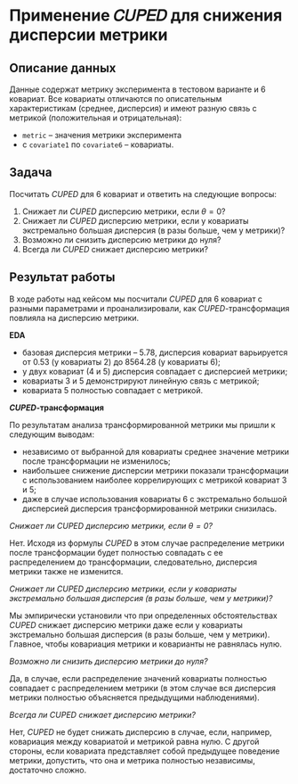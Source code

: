 # Применение 𝐶𝑈𝑃𝐸𝐷 для снижения дисперсии метрики

## Описание данных

Данные содержат метрику эксперимента в тестовом варианте и 6 ковариат. Все ковариаты отличаются по описательным характеристикам (среднее, дисперсия) и имеют разную связь с метрикой (положительная и отрицательная):

- `metric` – значения метрики эксперимента
- с `covariate1` по `covariate6` – ковариаты.

## Задача

Посчитать $CUPED$ для 6 ковариат и ответить на следующие вопросы:

1. Снижает ли $CUPED$ дисперсию метрики, если $\theta = 0$?
2. Снижает ли $CUPED$ дисперсию метрики, если у ковариаты экстремально большая дисперсия (в разы больше, чем у метрики)?
3. Возможно ли снизить дисперсию метрики до нуля?
4. Всегда ли $CUPED$ снижает дисперсию метрики?

## Результат работы

В ходе работы над кейсом мы посчитали $CUPED$ для 6 ковариат с разными параметрами и проанализировали, как $CUPED$-трансформация повлияла на дисперсию метрики. 

**EDA**

- базовая дисперсия метрики – 5.78, дисперсия ковариат варьируется от 0.53 (у ковариаты 2) до 8564.28 (у ковариаты 6);
- у двух ковариат (4 и 5) дисперсия совпадает с дисперсией метрики;
- ковариаты 3 и 5 демонстрируют линейную связь с метрикой;
- ковариата 5 полностью совпадает с метрикой.

**$CUPED$-трансформация**

По результатам анализа трансформированной метрики мы пришли к следующим выводам:

- независимо от выбранной для ковариаты среднее значение метрики после трансформации не изменилось;
- наибольшее снижение дисперсии метрики показали трансформации с использованием наиболее коррелирующих с метрикой ковариат 3 и 5;
- даже в случае использования ковариаты 6 с экстремально большой дисперсией дисперсия трансформированной метрики снизилась.

*Снижает ли $CUPED$ дисперсию метрики, если $\theta = 0$?*

Нет. Исходя из формулы $CUPED$ в этом случае распределение метрики после трансформации будет полностью совпадать с ее распределением до трансформации, следовательно, дисперсия метрики также не изменится.

*Снижает ли $CUPED$ дисперсию метрики, если у ковариаты экстремально большая дисперсия (в разы больше, чем у метрики)?*

Мы эмпирически установили что при определенных обстоятельствах $CUPED$ снижает дисперсию метрики даже если у ковариаты экстремально большая дисперсия (в разы больше, чем у метрики). Главное, чтобы ковариация метрики и коварианты не равнялась нулю.

*Возможно ли снизить дисперсию метрики до нуля?*

Да, в случае, если распределение значений ковариаты полностью совпадает с распределением метрики (в этом случае вся дисперсия метрики полностью объясняется предыдущими наблюдениями).

*Всегда ли $CUPED$ снижает дисперсию метрики?*

Нет, $CUPED$ не будет снижать дисперсию в случае, если, например, ковариация между ковариатой и метрикой равна нулю. С другой стороны, если ковариата представляет собой предыдущее поведение метрики, допустить, что она и метрика полностью независимы, достаточно сложно.
